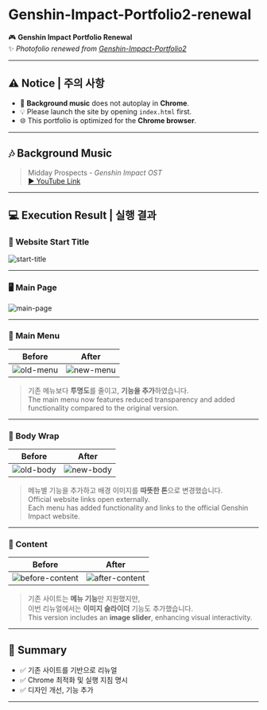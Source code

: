 # Genshin-Impact-Portfolio2-renewal

🎮 **Genshin Impact Portfolio Renewal**  
✨ *Photofolio renewed from [Genshin-Impact-Portfolio2](https://github.com/edaild/Genshin-Impact-Portfolio2)*

---

## ⚠️ Notice | 주의 사항

- 🎵 **Background music** does not autoplay in **Chrome**.
- 💡 Please launch the site by opening `index.html` first.
- 🌐 This portfolio is optimized for the **Chrome browser**.

---

## 🎶 Background Music

> Midday Prospects - *Genshin Impact OST*  
[▶ YouTube Link](https://www.youtube.com/watch?v=LdPrWtBFOZw&pp=ygUR7JuQ7IugIOuqrOuTnCBzb3Q%3D)

---

## 💻 Execution Result | 실행 결과

### 🚀 Website Start Title

![start-title](https://github.com/edaild/Genshin-Impact-Portfolio2/assets/109999749/05c33b7f-da90-4e3e-8a09-11750fae6552)

---

### 🖥️ Main Page

![main-page](https://github.com/edaild/Genshin-Impact-Portfolio2-renewal/assets/109999749/f4952bbb-457f-4814-9732-303ea59c9202)

---

### 🧭 Main Menu

| Before | After |
|--------|-------|
| ![old-menu](https://github.com/edaild/Genshin-Impact-Portfolio2/assets/109999749/a59d1e4a-a432-4460-9975-fc92cee26e6d) | ![new-menu](https://github.com/edaild/Genshin-Impact-Portfolio2-renewal/assets/109999749/be2c0d1c-5640-4574-9b34-000a8a82e244) |

> 기존 메뉴보다 **투명도**를 줄이고, **기능을 추가**하였습니다.  
> The main menu now features reduced transparency and added functionality compared to the original version.

---

### 🎨 Body Wrap

| Before | After |
|--------|-------|
| ![old-body](https://github.com/edaild/Genshin-Impact-Portfolio2/assets/109999749/84f209b8-463e-434c-9da9-b248ac825282) | ![new-body](https://github.com/edaild/Genshin-Impact-Portfolio2-renewal/assets/109999749/6b5e0225-649d-4e34-bc31-48a2f85298f8) |

> 메뉴별 기능을 추가하고 배경 이미지를 **따뜻한 톤**으로 변경했습니다.  
> Official website links open externally.  
> Each menu has added functionality and links to the official Genshin Impact website.

---

### 🧩 Content

| Before | After |
|--------|-------|
| ![before-content](https://github.com/edaild/Genshin-Impact-Portfolio2-renewal/assets/109999749/fcc1d1ac-7d14-4573-b313-5efa0d4d7c8c) | ![after-content](https://github.com/edaild/Genshin-Impact-Portfolio2-renewal/assets/109999749/44970755-b7b7-4f1a-adb8-5b76b80d1640) |

> 기존 사이트는 **메뉴 기능**만 지원했지만,  
> 이번 리뉴얼에서는 **이미지 슬라이더** 기능도 추가했습니다.  
> This version includes an **image slider**, enhancing visual interactivity.

---

## 📌 Summary

- ✅ 기존 사이트를 기반으로 리뉴얼
- ✅ Chrome 최적화 및 실행 지침 명시
- ✅ 디자인 개선, 기능 추가

---


